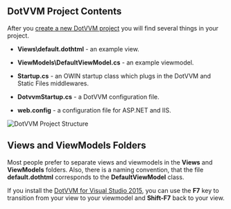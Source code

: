 ﻿## DotVVM Project Contents

After you [create a new DotVVM project](/docs/tutorials/how-to-start-dotnet-451) you will find several things in your project.

* **Views\default.dothtml** - an example view.

* **ViewModels\DefaultViewModel.cs** - an example viewmodel.

* **Startup.cs** - an OWIN startup class which plugs in the DotVVM and Static Files middlewares.

* **DotvvmStartup.cs** - a DotVVM configuration file.

* **web.config** - a configuration file for ASP.NET and IIS.

<img src="{imageDir}basics-project-structure-img1.png" alt="DotVVM Project Structure" />

## Views and ViewModels Folders

Most people prefer to separate views and viewmodels in the **Views** and **ViewModels** folders. 
Also, there is a naming convention, that the file **default.dothtml** corresponds to the **DefaultViewModel** class.

If you install the [DotVVM for Visual Studio 2015](/download/vsix_free), you can use the **F7** key to transition from 
your view to your viewmodel and **Shift-F7** back to your view.

